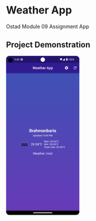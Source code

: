 # Weather App

Ostad Module 09 Assignment App

## Project Demonstration
<img src = "screenshot/mainlayout.png" width ="200" />